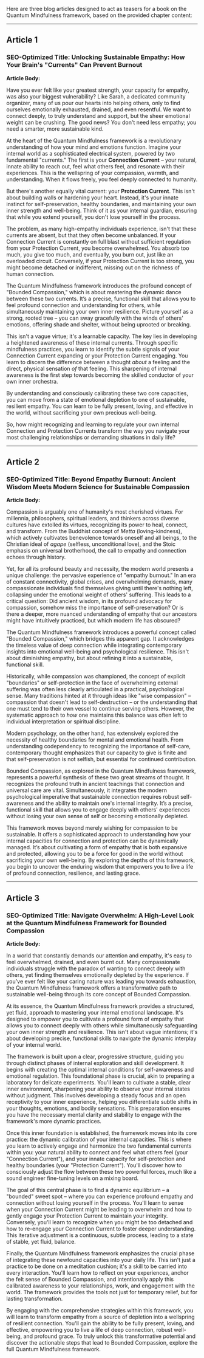 Here are three blog articles designed to act as teasers for a book on the Quantum Mindfulness framework, based on the provided chapter content:

---

## Article 1

### **SEO-Optimized Title:** Unlocking Sustainable Empathy: How Your Brain's "Currents" Can Prevent Burnout

**Article Body:**

Have you ever felt like your greatest strength, your capacity for empathy, was also your biggest vulnerability? Like Sarah, a dedicated community organizer, many of us pour our hearts into helping others, only to find ourselves emotionally exhausted, drained, and even resentful. We want to connect deeply, to truly understand and support, but the sheer emotional weight can be crushing. The good news? You don't need less empathy; you need a smarter, more sustainable kind.

At the heart of the Quantum Mindfulness framework is a revolutionary understanding of how your mind and emotions function. Imagine your internal world as a sophisticated electrical system, powered by two fundamental "currents." The first is your **Connection Current** – your natural, innate ability to reach out, feel what others feel, and resonate with their experiences. This is the wellspring of your compassion, warmth, and understanding. When it flows freely, you feel deeply connected to humanity.

But there's another equally vital current: your **Protection Current**. This isn't about building walls or hardening your heart. Instead, it's your innate instinct for self-preservation, healthy boundaries, and maintaining your own inner strength and well-being. Think of it as your internal guardian, ensuring that while you extend yourself, you don't lose yourself in the process.

The problem, as many high-empathy individuals experience, isn't that these currents are absent, but that they often become unbalanced. If your Connection Current is constantly on full blast without sufficient regulation from your Protection Current, you become overwhelmed. You absorb too much, you give too much, and eventually, you burn out, just like an overloaded circuit. Conversely, if your Protection Current is too strong, you might become detached or indifferent, missing out on the richness of human connection.

The Quantum Mindfulness framework introduces the profound concept of "Bounded Compassion," which is about mastering the dynamic dance between these two currents. It’s a precise, functional skill that allows you to feel profound connection and understanding for others, while simultaneously maintaining your own inner resilience. Picture yourself as a strong, rooted tree – you can sway gracefully with the winds of others' emotions, offering shade and shelter, without being uprooted or breaking.

This isn't a vague virtue; it's a learnable capacity. The key lies in developing a heightened awareness of these internal currents. Through specific mindfulness practices, you learn to identify the subtle signals of your Connection Current expanding or your Protection Current engaging. You learn to discern the difference between a thought *about* a feeling and the direct, physical sensation *of* that feeling. This sharpening of internal awareness is the first step towards becoming the skilled conductor of your own inner orchestra.

By understanding and consciously calibrating these two core capacities, you can move from a state of emotional depletion to one of sustainable, resilient empathy. You can learn to be fully present, loving, and effective in the world, without sacrificing your own precious well-being.

So, how might recognizing and learning to regulate your own internal Connection and Protection Currents transform the way you navigate your most challenging relationships or demanding situations in daily life?

---

## Article 2

### **SEO-Optimized Title:** Beyond Empathy Burnout: Ancient Wisdom Meets Modern Science for Sustainable Compassion

**Article Body:**

Compassion is arguably one of humanity's most cherished virtues. For millennia, philosophers, spiritual leaders, and thinkers across diverse cultures have extolled its virtues, recognizing its power to heal, connect, and transform. From the Buddhist concept of *Metta* (loving-kindness), which actively cultivates benevolence towards oneself and all beings, to the Christian ideal of *agape* (selfless, unconditional love), and the Stoic emphasis on universal brotherhood, the call to empathy and connection echoes through history.

Yet, for all its profound beauty and necessity, the modern world presents a unique challenge: the pervasive experience of "empathy burnout." In an era of constant connectivity, global crises, and overwhelming demands, many compassionate individuals find themselves giving until there's nothing left, collapsing under the emotional weight of others' suffering. This leads to a critical question: Did ancient wisdom, in its profound advocacy for compassion, somehow miss the importance of self-preservation? Or is there a deeper, more nuanced understanding of empathy that our ancestors might have intuitively practiced, but which modern life has obscured?

The Quantum Mindfulness framework introduces a powerful concept called "Bounded Compassion," which bridges this apparent gap. It acknowledges the timeless value of deep connection while integrating contemporary insights into emotional well-being and psychological resilience. This isn't about diminishing empathy, but about refining it into a sustainable, functional skill.

Historically, while compassion was championed, the concept of explicit "boundaries" or self-protection in the face of overwhelming external suffering was often less clearly articulated in a practical, psychological sense. Many traditions hinted at it through ideas like "wise compassion" – compassion that doesn't lead to self-destruction – or the understanding that one must tend to their own vessel to continue serving others. However, the systematic approach to *how* one maintains this balance was often left to individual interpretation or spiritual discipline.

Modern psychology, on the other hand, has extensively explored the necessity of healthy boundaries for mental and emotional health. From understanding codependency to recognizing the importance of self-care, contemporary thought emphasizes that our capacity to give is finite and that self-preservation is not selfish, but essential for continued contribution.

Bounded Compassion, as explored in the Quantum Mindfulness framework, represents a powerful synthesis of these two great streams of thought. It recognizes the profound truth in ancient teachings that connection and universal care are vital. Simultaneously, it integrates the modern psychological imperative that sustainable connection requires robust self-awareness and the ability to maintain one's internal integrity. It’s a precise, functional skill that allows you to engage deeply with others' experiences without losing your own sense of self or becoming emotionally depleted.

This framework moves beyond merely wishing for compassion to be sustainable. It offers a sophisticated approach to understanding how your internal capacities for connection and protection can be dynamically managed. It’s about cultivating a form of empathy that is both expansive and protected, allowing you to be a force for good in the world without sacrificing your own well-being. By exploring the depths of this framework, you begin to uncover the enduring wisdom that empowers you to live a life of profound connection, resilience, and lasting grace.

---

## Article 3

### **SEO-Optimized Title:** Navigate Overwhelm: A High-Level Look at the Quantum Mindfulness Framework for Bounded Compassion

**Article Body:**

In a world that constantly demands our attention and empathy, it's easy to feel overwhelmed, drained, and even burnt out. Many compassionate individuals struggle with the paradox of wanting to connect deeply with others, yet finding themselves emotionally depleted by the experience. If you’ve ever felt like your caring nature was leading you towards exhaustion, the Quantum Mindfulness framework offers a transformative path to sustainable well-being through its core concept of Bounded Compassion.

At its essence, the Quantum Mindfulness framework provides a structured, yet fluid, approach to mastering your internal emotional landscape. It's designed to empower you to cultivate a profound form of empathy that allows you to connect deeply with others while simultaneously safeguarding your own inner strength and resilience. This isn't about vague intentions; it's about developing precise, functional skills to navigate the dynamic interplay of your internal world.

The framework is built upon a clear, progressive structure, guiding you through distinct phases of internal exploration and skill development. It begins with creating the optimal internal conditions for self-awareness and emotional regulation. This foundational phase is crucial, akin to preparing a laboratory for delicate experiments. You'll learn to cultivate a stable, clear inner environment, sharpening your ability to observe your internal states without judgment. This involves developing a steady focus and an open receptivity to your inner experience, helping you differentiate subtle shifts in your thoughts, emotions, and bodily sensations. This preparation ensures you have the necessary mental clarity and stability to engage with the framework's more dynamic practices.

Once this inner foundation is established, the framework moves into its core practice: the dynamic calibration of your internal capacities. This is where you learn to actively engage and harmonize the two fundamental currents within you: your natural ability to connect and feel what others feel (your "Connection Current"), and your innate capacity for self-protection and healthy boundaries (your "Protection Current"). You'll discover how to consciously adjust the flow between these two powerful forces, much like a sound engineer fine-tuning levels on a mixing board.

The goal of this central phase is to find a dynamic equilibrium – a "bounded" sweet spot – where you can experience profound empathy and connection without losing yourself in the process. You'll learn to sense when your Connection Current might be leading to overwhelm and how to gently engage your Protection Current to maintain your integrity. Conversely, you'll learn to recognize when you might be too detached and how to re-engage your Connection Current to foster deeper understanding. This iterative adjustment is a continuous, subtle process, leading to a state of stable, yet fluid, balance.

Finally, the Quantum Mindfulness framework emphasizes the crucial phase of integrating these newfound capacities into your daily life. This isn't just a practice to be done on a meditation cushion; it's a skill to be carried into every interaction. You'll learn how to reflect on your experiences, anchor the felt sense of Bounded Compassion, and intentionally apply this calibrated awareness to your relationships, work, and engagement with the world. The framework provides the tools not just for temporary relief, but for lasting transformation.

By engaging with the comprehensive strategies within this framework, you will learn to transform empathy from a source of depletion into a wellspring of resilient connection. You'll gain the ability to be fully present, loving, and effective, empowering you to live a life of deep connection, robust well-being, and profound grace. To truly unlock this transformative potential and discover the actionable steps that lead to Bounded Compassion, explore the full Quantum Mindfulness framework.
